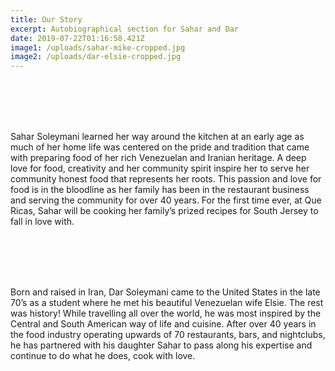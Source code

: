 ```yaml
---
title: Our Story
excerpt: Autobiographical section for Sahar and Dar
date: 2019-07-22T01:16:58.421Z
image1: /uploads/sahar-mike-cropped.jpg
image2: /uploads/dar-elsie-cropped.jpg
---
```

<br>
<br>
<br>
<br>

Sahar Soleymani learned her way around the kitchen at an early age as much of her home life was centered on the pride and tradition that came with preparing food of her rich Venezuelan and Iranian heritage. A deep love for food, creativity and her community spirit inspire her to serve her community honest food that represents her roots. This passion and love for food is in the bloodline as her family has been in the restaurant business and serving the community for over 40 years. For the first
time ever, at Que Ricas, Sahar will be cooking her family’s prized recipes for South Jersey to fall in love with.

<br>
<br>
<br>
<br>

Born and raised in Iran, Dar Soleymani came to the United States in the late 70’s as a student where he met his beautiful Venezuelan wife Elsie. The rest was history! While travelling all over the world, he was most inspired by the Central and South American way of life and cuisine. After over 40 years in the food industry operating upwards of 70 restaurants, bars, and nightclubs, he has partnered with his daughter Sahar to pass along his expertise and continue to do what he does, cook with love.
